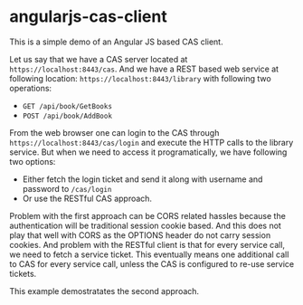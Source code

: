 # angularjs-cas-client
This is a simple demo of an Angular JS based CAS client.

Let us say that we have a CAS server located at `https://localhost:8443/cas`.
And we have a REST based web service at following location: `https://localhost:8443/library` with following two operations:
- `GET /api/book/GetBooks`
- `POST /api/book/AddBook`

From the web browser one can login to the CAS through `https://localhost:8443/cas/login` and execute the HTTP calls to the library service.
But when we need to access it programatically, we have following two options:
- Either fetch the login ticket and send it along with username and password to `/cas/login` 
- Or use the RESTful CAS approach.

Problem with the first approach can be CORS related hassles because the authentication will be traditional session cookie based. And this does not play that well with CORS as the OPTIONS header do not carry session cookies.
And problem with the RESTful client is that for every service call, we need to fetch a service ticket. This eventually means one additional call to CAS for every service call, unless the CAS is configured to re-use service tickets.

This example demostratates the second approach.
